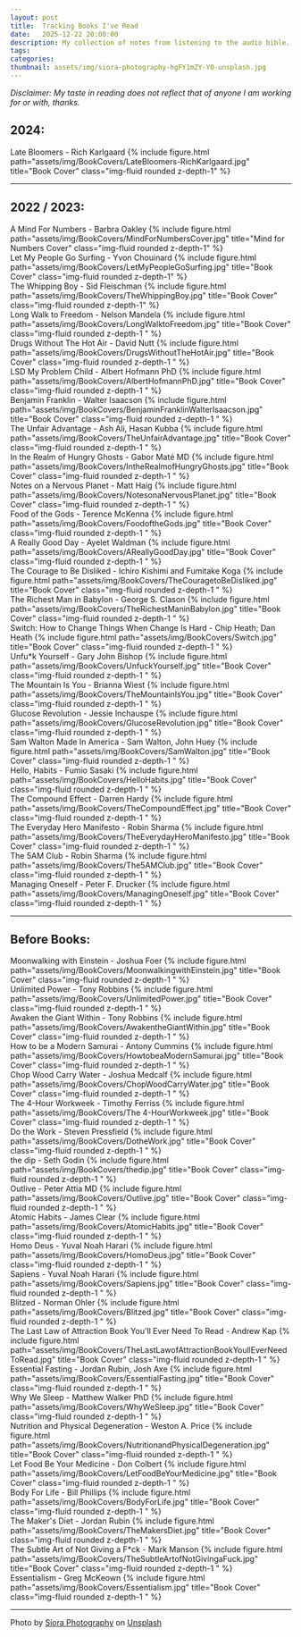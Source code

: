 ```yaml
---
layout: post
title:  Tracking Books I've Read
date:   2025-12-22 20:00:00
description: My collection of notes from listening to the audio bible. Really this book is more interesting than most people think. 
tags: 
categories: 
thumbnail: assets/img/siora-photography-hgFY1mZY-Y0-unsplash.jpg
---
```


<i>
    Disclaimer: My taste in reading does not reflect that of anyone I am working for or with, thanks. 
</i>

## 2024:
<div class="container">
    <div class="row">
        <div class="col-md-4">Late Bloomers - Rich Karlgaard
        {%  include figure.html 
        path="assets/img/BookCovers/LateBloomers-RichKarlgaard.jpg"
        title="Book Cover" class="img-fluid rounded z-depth-1" %}
        </div>
    </div>
</div>


<hr>


## 2022 / 2023:

<div class="container">
    <div class="row">
        <div class="col-md-4">A Mind For Numbers - Barbra Oakley
        {%  include figure.html 
        path="assets/img/BookCovers/MindForNumbersCover.jpg"
        title="Mind for Numbers Cover" class="img-fluid rounded z-depth-1" %}
        </div>
        <div class="col-md-4"> Let My People Go Surfing - Yvon Chouinard
        {%  include figure.html 
        path="assets/img/BookCovers/LetMyPeopleGoSurfing.jpg"
        title="Book Cover" class="img-fluid rounded z-depth-1" %}
        </div>
        <div class="col-md-4"> The Whipping Boy - Sid Fleischman
        {%  include figure.html 
        path="assets/img/BookCovers/TheWhippingBoy.jpg"
        title="Book Cover" class="img-fluid rounded z-depth-1" %}
        </div>
        <div class="col-md-4">Long Walk to Freedom - Nelson Mandela
        {%  include figure.html 
        path="assets/img/BookCovers/LongWalktoFreedom.jpg"
        title="Book Cover" class="img-fluid rounded z-depth-1 " %}
        </div>
        <div class="col-md-4">Drugs Without The Hot Air - David Nutt
        {%  include figure.html 
        path="assets/img/BookCovers/DrugsWithoutTheHotAir.jpg"
        title="Book Cover" class="img-fluid rounded z-depth-1 " %}
        </div>
        <div class="col-md-4">LSD My Problem Child - Albert Hofmann PhD
        {%  include figure.html 
        path="assets/img/BookCovers/AlbertHofmannPhD.jpg"
        title="Book Cover" class="img-fluid rounded z-depth-1 " %}
        </div>
        <div class="col-md-4">Benjamin Franklin - Walter Isaacson
        {%  include figure.html 
        path="assets/img/BookCovers/BenjaminFranklinWalterIsaacson.jpg"
        title="Book Cover" class="img-fluid rounded z-depth-1 " %}
        </div>
        <div class="col-md-4">The Unfair Advantage - Ash Ali, Hasan Kubba
        {%  include figure.html 
        path="assets/img/BookCovers/TheUnfairAdvantage.jpg"
        title="Book Cover" class="img-fluid rounded z-depth-1 " %}
        </div>
        <div class="col-md-4">In the Realm of Hungry Ghosts -  Gabor Maté MD
        {%  include figure.html 
        path="assets/img/BookCovers/IntheRealmofHungryGhosts.jpg"
        title="Book Cover" class="img-fluid rounded z-depth-1 " %}
        </div>
        <div class="col-md-4">Notes on a Nervous Planet - Matt Haig
        {%  include figure.html 
        path="assets/img/BookCovers/NotesonaNervousPlanet.jpg"
        title="Book Cover" class="img-fluid rounded z-depth-1 " %}
        </div>
        <div class="col-md-4">Food of the Gods - Terence McKenna
        {%  include figure.html 
        path="assets/img/BookCovers/FoodoftheGods.jpg"
        title="Book Cover" class="img-fluid rounded z-depth-1 " %}
        </div>
        <div class="col-md-4">A Really Good Day - Ayelet Waldman
        {%  include figure.html 
        path="assets/img/BookCovers/AReallyGoodDay.jpg"
        title="Book Cover" class="img-fluid rounded z-depth-1 " %}
        </div>
        <div class="col-md-4">The Courage to Be Disliked - Ichiro Kishimi and Fumitake Koga
        {%  include figure.html 
        path="assets/img/BookCovers/TheCouragetoBeDisliked.jpg"
        title="Book Cover" class="img-fluid rounded z-depth-1 " %}
        </div>
        <div class="col-md-4">The Richest Man in Babylon - George S. Clason
        {%  include figure.html 
        path="assets/img/BookCovers/TheRichestManinBabylon.jpg"
        title="Book Cover" class="img-fluid rounded z-depth-1 " %}
        </div>
        <div class="col-md-4">Switch: How to Change Things When Change Is Hard - Chip Heath; Dan Heath
        {%  include figure.html 
        path="assets/img/BookCovers/Switch.jpg"
        title="Book Cover" class="img-fluid rounded z-depth-1 " %}
        </div>
        <div class="col-md-4">Unfu*k Yourself - Gary John Bishop
        {%  include figure.html 
        path="assets/img/BookCovers/UnfuckYourself.jpg"
        title="Book Cover" class="img-fluid rounded z-depth-1 " %}
        </div>
        <div class="col-md-4">The Mountain Is You - Brianna Wiest
        {%  include figure.html 
        path="assets/img/BookCovers/TheMountainIsYou.jpg"
        title="Book Cover" class="img-fluid rounded z-depth-1 " %}
        </div>
        <div class="col-md-4">Glucose Revolution - Jessie Inchauspe
        {%  include figure.html 
        path="assets/img/BookCovers/GlucoseRevolution.jpg"
        title="Book Cover" class="img-fluid rounded z-depth-1 " %}
        </div>
        <div class="col-md-4">Sam Walton Made In America - Sam Walton, John Huey
        {%  include figure.html 
        path="assets/img/BookCovers/SamWalton.jpg"
        title="Book Cover" class="img-fluid rounded z-depth-1 " %}
        </div>
        <div class="col-md-4">Hello, Habits - Fumio Sasaki
        {%  include figure.html 
        path="assets/img/BookCovers/HelloHabits.jpg"
        title="Book Cover" class="img-fluid rounded z-depth-1 " %}
        </div>
        <div class="col-md-4">The Compound Effect - Darren Hardy
        {%  include figure.html 
        path="assets/img/BookCovers/TheCompoundEffect.jpg"
        title="Book Cover" class="img-fluid rounded z-depth-1 " %}
        </div>
        <div class="col-md-4">The Everyday Hero Manifesto - Robin Sharma
        {%  include figure.html 
        path="assets/img/BookCovers/TheEverydayHeroManifesto.jpg"
        title="Book Cover" class="img-fluid rounded z-depth-1 " %}
        </div>
        <div class="col-md-4">The 5AM Club - Robin Sharma
        {%  include figure.html 
        path="assets/img/BookCovers/The5AMClub.jpg"
        title="Book Cover" class="img-fluid rounded z-depth-1 " %}
        </div>
        <div class="col-md-4">Managing Oneself - Peter F. Drucker
        {%  include figure.html 
        path="assets/img/BookCovers/ManagingOneself.jpg"
        title="Book Cover" class="img-fluid rounded z-depth-1 " %}
        </div>
    </div>
</div>

<hr>

## Before Books:

<div class="container">
    <div class="row">
        <div class="col-md-4">Moonwalking with Einstein - Joshua Foer
        {%  include figure.html 
        path="assets/img/BookCovers/MoonwalkingwithEinstein.jpg"
        title="Book Cover" class="img-fluid rounded z-depth-1 " %}
        </div>
        <div class="col-md-4">Unlimited Power - Tony Robbins
        {%  include figure.html 
        path="assets/img/BookCovers/UnlimitedPower.jpg"
        title="Book Cover" class="img-fluid rounded z-depth-1 " %}
        </div>
        <div class="col-md-4">Awaken the Giant Within - Tony Robbins
        {%  include figure.html 
        path="assets/img/BookCovers/AwakentheGiantWithin.jpg"
        title="Book Cover" class="img-fluid rounded z-depth-1 " %}
        </div>
        <div class="col-md-4">How to be a Modern Samurai - Antony Cummins
        {%  include figure.html 
        path="assets/img/BookCovers/HowtobeaModernSamurai.jpg"
        title="Book Cover" class="img-fluid rounded z-depth-1 " %}
        </div>
        <div class="col-md-4">Chop Wood Carry Water - Joshua Medcalf
        {%  include figure.html 
        path="assets/img/BookCovers/ChopWoodCarryWater.jpg"
        title="Book Cover" class="img-fluid rounded z-depth-1 " %}
        </div>
        <div class="col-md-4">The 4-Hour Workweek - Timothy Ferriss
        {%  include figure.html 
        path="assets/img/BookCovers/The 4-HourWorkweek.jpg"
        title="Book Cover" class="img-fluid rounded z-depth-1 " %}
        </div>
        <div class="col-md-4">Do the Work - Steven Pressfield
        {%  include figure.html 
        path="assets/img/BookCovers/DotheWork.jpg"
        title="Book Cover" class="img-fluid rounded z-depth-1 " %}
        </div>
        <div class="col-md-4">the dip - Seth Godin
        {%  include figure.html 
        path="assets/img/BookCovers/thedip.jpg"
        title="Book Cover" class="img-fluid rounded z-depth-1 " %}
        </div>
        <div class="col-md-4">Outlive - Peter Attia MD
        {%  include figure.html 
        path="assets/img/BookCovers/Outlive.jpg"
        title="Book Cover" class="img-fluid rounded z-depth-1 " %}
        </div>
        <div class="col-md-4">Atomic Habits - James Clear
        {%  include figure.html 
        path="assets/img/BookCovers/AtomicHabits.jpg"
        title="Book Cover" class="img-fluid rounded z-depth-1 " %}
        </div>
        <div class="col-md-4">Homo Deus - Yuval Noah Harari
        {%  include figure.html 
        path="assets/img/BookCovers/HomoDeus.jpg"
        title="Book Cover" class="img-fluid rounded z-depth-1 " %}
        </div>
        <div class="col-md-4">Sapiens - Yuval Noah Harari
        {%  include figure.html 
        path="assets/img/BookCovers/Sapiens.jpg"
        title="Book Cover" class="img-fluid rounded z-depth-1 " %}
        </div>
        <div class="col-md-4">Blitzed - Norman Ohler
        {%  include figure.html 
        path="assets/img/BookCovers/Blitzed.jpg"
        title="Book Cover" class="img-fluid rounded z-depth-1 " %}
        </div>
        <div class="col-md-4">The Last Law of Attraction Book You'll Ever Need To Read - Andrew Kap
        {%  include figure.html 
        path="assets/img/BookCovers/TheLastLawofAttractionBookYoullEverNeedToRead.jpg"
        title="Book Cover" class="img-fluid rounded z-depth-1 " %}
        </div>
        <div class="col-md-4">Essential Fasting - Jordan Rubin, Josh Axe
        {%  include figure.html 
        path="assets/img/BookCovers/EssentialFasting.jpg"
        title="Book Cover" class="img-fluid rounded z-depth-1 " %}
        </div>
        <div class="col-md-4">Why We Sleep - Matthew Walker PhD
        {%  include figure.html 
        path="assets/img/BookCovers/WhyWeSleep.jpg"
        title="Book Cover" class="img-fluid rounded z-depth-1 " %}
        </div>
        <div class="col-md-4">Nutrition and Physical Degeneration - Weston A. Price
        {%  include figure.html 
        path="assets/img/BookCovers/NutritionandPhysicalDegeneration.jpg"
        title="Book Cover" class="img-fluid rounded z-depth-1 " %}
        </div>
        <div class="col-md-4">Let Food Be Your Medicine - Don Colbert
        {%  include figure.html 
        path="assets/img/BookCovers/LetFoodBeYourMedicine.jpg"
        title="Book Cover" class="img-fluid rounded z-depth-1 " %}
        </div>
        <div class="col-md-4">Body For Life - Bill Phillips
        {%  include figure.html 
        path="assets/img/BookCovers/BodyForLife.jpg"
        title="Book Cover" class="img-fluid rounded z-depth-1 " %}
        </div>
        <div class="col-md-4">The Maker's Diet - Jordan Rubin
        {%  include figure.html 
        path="assets/img/BookCovers/TheMakersDiet.jpg"
        title="Book Cover" class="img-fluid rounded z-depth-1 " %}
        </div>
        <div class="col-md-4">The Subtle Art of Not Giving a F*ck - Mark Manson
        {%  include figure.html 
        path="assets/img/BookCovers/TheSubtleArtofNotGivingaFuck.jpg"
        title="Book Cover" class="img-fluid rounded z-depth-1 " %}
        </div>
        <div class="col-md-4">Essentialism - Greg McKeown
        {%  include figure.html 
        path="assets/img/BookCovers/Essentialism.jpg"
        title="Book Cover" class="img-fluid rounded z-depth-1 " %}
        </div>
    </div>
</div>

<hr>

Photo by <a href="https://unsplash.com/@siora18?utm_content=creditCopyText&utm_medium=referral&utm_source=unsplash">Siora Photography</a> on <a href="https://unsplash.com/photos/woman-covering-her-face-with-white-book-hgFY1mZY-Y0?utm_content=creditCopyText&utm_medium=referral&utm_source=unsplash">Unsplash</a>
  